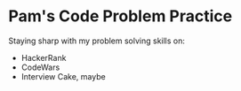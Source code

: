 # Pam's Code Problem Practice 

Staying sharp with my problem solving skills on:
- HackerRank
- CodeWars
- Interview Cake, maybe



